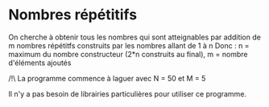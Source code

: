 # Nombres répétitifs

On cherche à obtenir tous les nombres qui sont atteignables par addition de m nombres répétitfs construits par les nombres allant de 1 à n
Donc : n = maximum du nombre constructeur (2*n construits au final), m = nombre d'éléments ajoutés

/!\ La programme commence à laguer avec N = 50 et M = 5

Il n'y a pas besoin de librairies particulières pour utiliser ce programme.